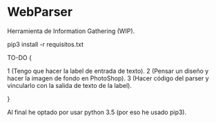 # WebParser
Herramienta de Information Gathering (WIP).

pip3 install -r requisitos.txt

TO-DO {

1 (Tengo que hacer la label de entrada de texto).
2 (Pensar un diseño y hacer la imagen de fondo en PhotoShop).
3 (Hacer código del parser y vincularlo con la salida de texto de la label).

}

Al final he optado por usar python 3.5 (por eso he usado pip3).
